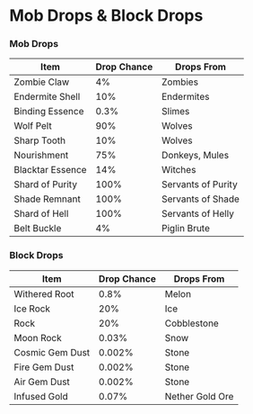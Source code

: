 # Mob Drops & Block Drops

### Mob Drops

| Item             | Drop Chance | Drops From         |
| ---------------- | ----------- | ------------------ |
| Zombie Claw      | 4%          | Zombies            |
| Endermite Shell  | 10%         | Endermites         |
| Binding Essence  | 0.3%        | Slimes             |
| Wolf Pelt        | 90%         | Wolves             |
| Sharp Tooth      | 10%         | Wolves             |
| Nourishment      | 75%         | Donkeys, Mules     |
| Blacktar Essence | 14%         | Witches            |
| Shard of Purity  | 100%        | Servants of Purity |
| Shade Remnant    | 100%        | Servants of Shade  |
| Shard of Hell    | 100%        | Servants of Helly  |
| Belt Buckle      | 4%          | Piglin Brute       |

### Block Drops

| Item            | Drop Chance | Drops From      |
| --------------- | ----------- | --------------- |
| Withered Root   | 0.8%        | Melon           |
| Ice Rock        | 20%         | Ice             |
| Rock            | 20%         | Cobblestone     |
| Moon Rock       | 0.03%       | Snow            |
| Cosmic Gem Dust | 0.002%      | Stone           |
| Fire Gem Dust   | 0.002%      | Stone           |
| Air Gem Dust    | 0.002%      | Stone           |
| Infused Gold    | 0.07%       | Nether Gold Ore |
